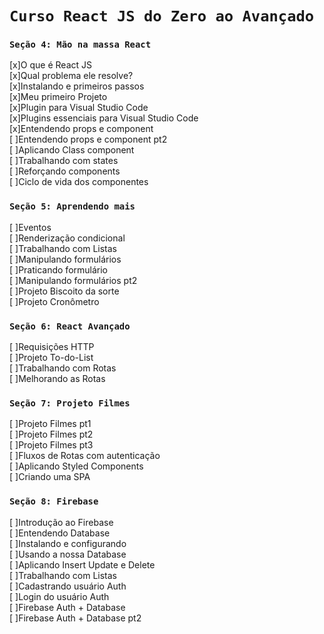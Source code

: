 # `Curso React JS do Zero ao Avançado`

### `Seção 4: Mão na massa React`
[x]O que é React JS  
[x]Qual problema ele resolve?   
[x]Instalando e primeiros passos  
[x]Meu primeiro Projeto  
[x]Plugin para Visual Studio Code  
[x]Plugins essenciais para Visual Studio Code  
[x]Entendendo props e component  
[ ]Entendendo props e component pt2  
[ ]Aplicando Class component  
[ ]Trabalhando com states  
[ ]Reforçando components  
[ ]Ciclo de vida dos componentes  


### `Seção 5: Aprendendo mais`
[ ]Eventos  
[ ]Renderização condicional  
[ ]Trabalhando com Listas  
[ ]Manipulando formulários  
[ ]Praticando formulário  
[ ]Manipulando formulários pt2  
[ ]Projeto Biscoito da sorte  
[ ]Projeto Cronômetro  


### `Seção 6: React Avançado`
[ ]Requisições HTTP  
[ ]Projeto To-do-List  
[ ]Trabalhando com Rotas  
[ ]Melhorando as Rotas  

### `Seção 7: Projeto Filmes`
[ ]Projeto Filmes pt1  
[ ]Projeto Filmes pt2  
[ ]Projeto Filmes pt3  
[ ]Fluxos de Rotas com autenticação  
[ ]Aplicando Styled Components  
[ ]Criando uma SPA  


### `Seção 8: Firebase`
[ ]Introdução ao Firebase  
[ ]Entendendo Database  
[ ]Instalando e configurando  
[ ]Usando a nossa Database  
[ ]Aplicando Insert Update e Delete  
[ ]Trabalhando com Listas  
[ ]Cadastrando usuário Auth  
[ ]Login do usuário Auth  
[ ]Firebase Auth + Database  
[ ]Firebase Auth + Database pt2  